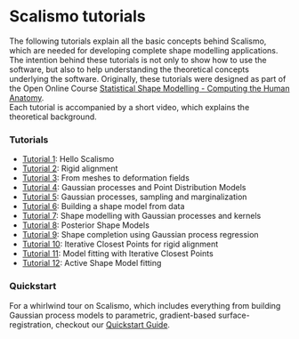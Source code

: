# Scalismo tutorials 

The following tutorials explain all the basic concepts behind Scalismo, which are needed for developing complete shape modelling applications.
The intention behind these tutorials is not only to show how to use the software, but also to help understanding the theoretical concepts underlying the software. 
Originally, these tutorials were designed as part of the Open Online Course [Statistical Shape Modelling - Computing the Human Anatomy](https://www.futurelearn.com/courses/statistical-shape-modelling).  
Each tutorial is accompanied by a short video, which explains the theoretical background. 

### Tutorials

* [Tutorial 1](tutorials/tutorial1.html): Hello Scalismo
* [Tutorial 2](tutorials/coming-soon.html): Rigid alignment
* [Tutorial 3](tutorials/coming-soon.html): From meshes to deformation fields
* [Tutorial 4](tutorials/coming-soon.html): Gaussian processes and Point Distribution Models
* [Tutorial 5](tutorials/coming-soon.html): Gaussian processes, sampling and marginalization
* [Tutorial 6](tutorials/coming-soon.html): Building a shape model from data
* [Tutorial 7](tutorials/coming-soon.html): Shape modelling with Gaussian processes and kernels
* [Tutorial 8](tutorials/coming-soon.html): Posterior Shape Models
* [Tutorial 9](tutorials/coming-soon.html): Shape completion using Gaussian process regression
* [Tutorial 10](tutorials/coming-soon.html): Iterative Closest Points for rigid alignment
* [Tutorial 11](tutorials/coming-soon.html): Model fitting with Iterative Closest Points
* [Tutorial 12](tutorials/coming-soon.html): Active Shape Model fitting


### Quickstart

For a whirlwind tour on Scalismo, which includes everything from building Gaussian process models to parametric,
gradient-based surface-registration, checkout our [Quickstart Guide](./quickstart.html).
  
